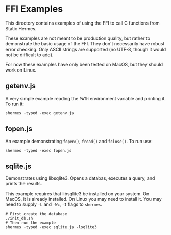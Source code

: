 # FFI Examples

This directory contains examples of using the FFI to call C functions from Static Hermes.

These examples are not meant to be production quality, but rather to demonstrate
the basic usage of the FFI. They don't necessarily have robust error checking.
Only ASCII strings are supported (no UTF-8, though it would not be difficult to add).

For now these examples have only been tested on MacOS, but they should work on Linux.

## getenv.js

A very simple example reading the `PATH` environment variable and printing it.
To run it:

```shell
shermes -typed -exec getenv.js
```

## fopen.js

An example demonstrating `fopen()`, `fread()` and `fclose()`. To run use:

```shell
shermes -typed -exec fopen.js
```

## sqlite.js

Demonstrates using libsqlite3. Opens a databas, executes a query, and prints the results.

This example requires that libsqlite3 be installed on your system. On MacOS, it is already installed.
On Linux you may need to install it. You may need to supply `-L` and `-Wc,-I` flags to `shermes`.

```shell
# First create the database
./init_db.sh
# Then run the example
shermes -typed -exec sqlite.js -lsqlite3
```
